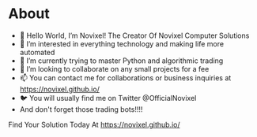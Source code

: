 # About
- 👋 Hello World, I’m Novixel! The Creator Of Novixel Computer Solutions
- 👀 I’m interested in everything technology and making life more automated
- 🌱 I’m currently trying to master Python and algorithmic trading
- 💞️ I’m looking to collaborate on any small projects for a fee
- 📫 You can contact me for collaborations or business inquiries at https://novixel.github.io/
- 🐦 You will usually find me on Twitter @OfficialNovixel
-  And don't forget those trading bots!!!!

Find Your Solution Today At https://novixel.github.io/

<!---
Novixel/Novixel is a ✨ special ✨ repository because its `README.md` (this file) appears on your GitHub profile.
You can click the Preview link to take a look at your changes.
--->

